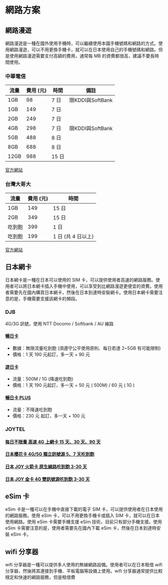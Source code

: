 # 網路方案

## 網路漫遊

網路漫遊是一種在國外使用手機時，可以繼續使用本國手機號碼和網路的方式。使用網路漫遊，可以不用更換手機卡，就可以在日本使用自己的手機號碼和網路。但是使用網路漫遊需要支付高額的費用，通常每 MB 的資費都很高，建議不要長時間使用。

### 中華電信

| 流量 | 費用 (元) | 時間  |  備註 |
| ---- | --------- | ----- | ----- |
| 1GB  | 98       | 7 日  | 限KDDI與SoftBank |
| 1GB  | 149       | 7 日  |  |
| 2GB  | 249       | 7 日  |  |
| 4GB  | 298       | 7 日  | 限KDDI與SoftBank |
| 5GB  | 488       | 8 日  |  |
| 8GB  | 688       | 8 日  |  |
| 12GB | 988       | 15 日 |  |

[官方網站](https://www.cht.com.tw/home/campaign/roaming/jk.html)

### 台灣大哥大

| 流量   | 費用 (元) | 時間               |
| ------ | --------- | ------------------ |
| 1GB    | 149       | 15 日              |
| 2GB    | 349       | 15 日              |
| 吃到飽 | 399       | 1 日               |
| 吃到飽 | 199       | 1 日 (共 4 日以上) |

[官方網站](https://www.cht.com.tw/home/campaign/roaming/jk.html)

## 日本網卡

日本網卡是一種在日本可以使用的 SIM 卡，可以提供使用者高速的網路服務。使用者可以將日本網卡插入手機中使用，可以享受到比網路漫遊更便宜的資費。使用者需要先在國內購買日本網卡，然後在日本到達時安裝網卡。使用日本網卡需要注意的是，手機需要支援該網卡的頻段。

### DJB

4G/3G 訊號，使用 NTT Docomo / Softbank / AU 線路

#### [暢日卡](https://djbcard.com/product/daijobu/)

- 數據：無限流量吃到飽 (須遵守公平使用原則、每日若達 2~5GB 有可能限制)
- 價格：1 天 190 元起訂，多一天 + 90 元

#### [遊日卡](https://djbcard.com/product/daijobu_jpcard/)

- 流量：500M / 1G (降速吃到飽)
- 價格：1 天 190 元起訂，多一天 + 50 元 ( 500M) / 60 元 ( 1G )

#### [暢日卡 PLUS](https://djbcard.com/product/daijobu_jpcard/)

- 流量：不降速吃到飽
- 價格：230 元 起訂，多一天 + 100 元

### JOYTEL

#### [每日不限量 高速 4G 上網卡 15 天、30 天、90 天](https://www.joytel-tw.com/products/japansim)

#### [日本櫻花卡 4G/5G 獨立訊號源 5、7 天吃到飽](https://www.joytel-tw.com/products/japancard-sakura)

#### [日本 JOY 火箭卡 原生線路吃到飽 3-30 天](https://www.joytel-tw.com/products/jpsim)

#### [日本 JOY 金卡 4G 雙訊號源吃到飽 3-30 天](https://www.joytel-tw.com/products/japancard-8)

## eSim 卡

eSim 卡是一種可以在手機中直接下載的電子 SIM 卡，可以提供使用者在日本使用的網路服務。使用 eSim 卡，可以不用更換手機卡或插入 SIM 卡，就可以在日本使用網路。使用 eSim 卡需要手機支援 eSim 技術，目前只有部分手機支援。使用 eSim 卡需要注意的是，使用者需要先在國內下載 eSim 卡，然後在日本到達時安裝 eSim 卡。

## wifi 分享器

wifi 分享器是一種可以提供多人使用的無線網路設備。使用者可以在日本租借 wifi 分享器，然後將其連接到手機、平板電腦等設備上使用。wifi 分享器通常提供比較穩定和快速的網路服務，但是租借費
